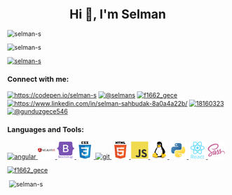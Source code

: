 <h1 align="center">Hi 👋, I'm Selman</h1>

<p><img align="left" src="https://github-readme-stats.vercel.app/api/top-langs?username=selman-s&show_icons=true&locale=en&layout=compact" alt="selman-s" /></p><br>

<p align="left"> <img src="https://komarev.com/ghpvc/?username=selman-s&label=Profile%20views&color=0e75b6&style=flat" alt="selman-s" /> </p>
<p align="left"> <a href="https://github.com/ryo-ma/github-profile-trophy"><img src="https://github-profile-trophy.vercel.app/?username=selman-s" alt="selman-s" /></a> </p>

<h3 align="left">Connect with me:</h3>
<p align="left">
<a href="https://codepen.io/https://codepen.io/selman-s" target="blank"><img align="center" src="https://raw.githubusercontent.com/rahuldkjain/github-profile-readme-generator/master/src/images/icons/Social/codepen.svg" alt="https://codepen.io/selman-s" height="30" width="40" /></a>
<a href="https://dev.to/@selmans" target="blank"><img align="center" src="https://raw.githubusercontent.com/rahuldkjain/github-profile-readme-generator/master/src/images/icons/Social/devto.svg" alt="@selmans" height="30" width="40" /></a>
<a href="https://twitter.com/f1662_gece" target="blank"><img align="center" src="https://raw.githubusercontent.com/rahuldkjain/github-profile-readme-generator/master/src/images/icons/Social/twitter.svg" alt="f1662_gece" height="30" width="40" /></a>
<a href="https://linkedin.com/in/https://www.linkedin.com/in/selman-sahbudak-8a0a4a22b/" target="blank"><img align="center" src="https://raw.githubusercontent.com/rahuldkjain/github-profile-readme-generator/master/src/images/icons/Social/linked-in-alt.svg" alt="https://www.linkedin.com/in/selman-sahbudak-8a0a4a22b/" height="30" width="40" /></a>
<a href="https://stackoverflow.com/users/18160323" target="blank"><img align="center" src="https://raw.githubusercontent.com/rahuldkjain/github-profile-readme-generator/master/src/images/icons/Social/stack-overflow.svg" alt="18160323" height="30" width="40" /></a>
<a href="https://medium.com/@gunduzgece546" target="blank"><img align="center" src="https://raw.githubusercontent.com/rahuldkjain/github-profile-readme-generator/master/src/images/icons/Social/medium.svg" alt="@gunduzgece546" height="30" width="40" /></a>
</p>



<h3 align="left">Languages and Tools:</h3>
<p align="left"> <a href="https://angular.io" target="_blank" rel="noreferrer"> <img src="https://angular.io/assets/images/logos/angular/angular.svg" alt="angular" width="40" height="40"/> </a> <a href="https://angular.io" target="_blank" rel="noreferrer"> <img src="https://raw.githubusercontent.com/devicons/devicon/master/icons/angularjs/angularjs-original-wordmark.svg" alt="angularjs" width="40" height="40"/> </a> <a href="https://getbootstrap.com" target="_blank" rel="noreferrer"> <img src="https://raw.githubusercontent.com/devicons/devicon/master/icons/bootstrap/bootstrap-plain-wordmark.svg" alt="bootstrap" width="40" height="40"/> </a> <a href="https://www.w3schools.com/css/" target="_blank" rel="noreferrer"> <img src="https://raw.githubusercontent.com/devicons/devicon/master/icons/css3/css3-original-wordmark.svg" alt="css3" width="40" height="40"/> </a> <a href="https://git-scm.com/" target="_blank" rel="noreferrer"> <img src="https://www.vectorlogo.zone/logos/git-scm/git-scm-icon.svg" alt="git" width="40" height="40"/> </a> <a href="https://www.w3.org/html/" target="_blank" rel="noreferrer"> <img src="https://raw.githubusercontent.com/devicons/devicon/master/icons/html5/html5-original-wordmark.svg" alt="html5" width="40" height="40"/> </a> <a href="https://developer.mozilla.org/en-US/docs/Web/JavaScript" target="_blank" rel="noreferrer"> <img src="https://raw.githubusercontent.com/devicons/devicon/master/icons/javascript/javascript-original.svg" alt="javascript" width="40" height="40"/> </a> <a href="https://www.linux.org/" target="_blank" rel="noreferrer"> <img src="https://raw.githubusercontent.com/devicons/devicon/master/icons/linux/linux-original.svg" alt="linux" width="40" height="40"/> </a> <a href="https://www.python.org" target="_blank" rel="noreferrer"> <img src="https://raw.githubusercontent.com/devicons/devicon/master/icons/python/python-original.svg" alt="python" width="40" height="40"/> </a> <a href="https://reactjs.org/" target="_blank" rel="noreferrer"> <img src="https://raw.githubusercontent.com/devicons/devicon/master/icons/react/react-original-wordmark.svg" alt="react" width="40" height="40"/> </a> <a href="https://sass-lang.com" target="_blank" rel="noreferrer"> <img src="https://raw.githubusercontent.com/devicons/devicon/master/icons/sass/sass-original.svg" alt="sass" width="40" height="40"/> </a> </p>
<p align="left"> <a href="https://twitter.com/f1662_gece" target="blank"><img src="https://img.shields.io/twitter/follow/f1662_gece?logo=twitter&style=for-the-badge" alt="f1662_gece" /></a> </p>


<p>&nbsp;<img align="center" src="https://github-readme-stats.vercel.app/api?username=selman-s&show_icons=true&locale=en" alt="selman-s" /></p>
